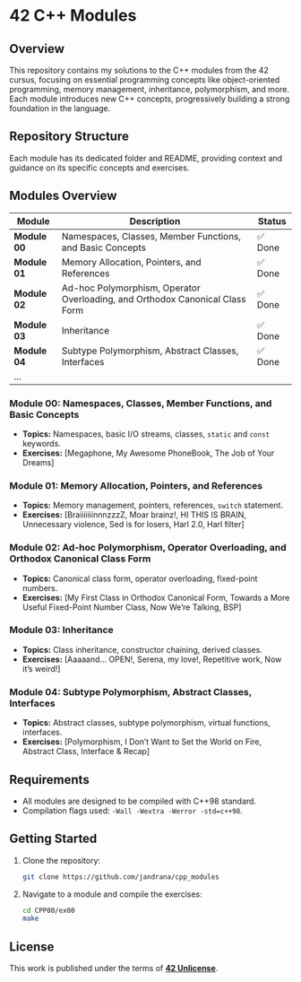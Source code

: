 # 42 C++ Modules

## Overview
This repository contains my solutions to the C++ modules from the 42 cursus, focusing on essential programming concepts like object-oriented programming, memory management, inheritance, polymorphism, and more. Each module introduces new C++ concepts, progressively building a strong foundation in the language.

## Repository Structure
Each module has its dedicated folder and README, providing context and guidance on its specific concepts and exercises.

## Modules Overview

| Module        | Description                                                         | Status        |
|---------------|---------------------------------------------------------------------|---------------|
| **Module 00** | Namespaces, Classes, Member Functions, and Basic Concepts           | ✅ Done |
| **Module 01** | Memory Allocation, Pointers, and References                         | ✅ Done |
| **Module 02** | Ad-hoc Polymorphism, Operator Overloading, and Orthodox Canonical Class Form | ✅ Done |
| **Module 03** | Inheritance                                                         | ✅ Done |
| **Module 04** | Subtype Polymorphism, Abstract Classes, Interfaces                  | ✅ Done |
| ...           |                                                                     |               |

### Module 00: Namespaces, Classes, Member Functions, and Basic Concepts
- **Topics:** Namespaces, basic I/O streams, classes, `static` and `const` keywords.
- **Exercises:** [Megaphone, My Awesome PhoneBook, The Job of Your Dreams]

### Module 01: Memory Allocation, Pointers, and References
- **Topics:** Memory management, pointers, references, `switch` statement.
- **Exercises:** [BraiiiiiiinnnzzzZ, Moar brainz!, HI THIS IS BRAIN, Unnecessary violence, Sed is for losers, Harl 2.0, Harl filter]

### Module 02: Ad-hoc Polymorphism, Operator Overloading, and Orthodox Canonical Class Form
- **Topics:** Canonical class form, operator overloading, fixed-point numbers.
- **Exercises:** [My First Class in Orthodox Canonical Form, Towards a More Useful Fixed-Point Number Class, Now We’re Talking, BSP]

### Module 03: Inheritance
- **Topics:** Class inheritance, constructor chaining, derived classes.
- **Exercises:** [Aaaaand... OPEN!, Serena, my love!, Repetitive work, Now it’s weird!]

### Module 04: Subtype Polymorphism, Abstract Classes, Interfaces
- **Topics:** Abstract classes, subtype polymorphism, virtual functions, interfaces.
- **Exercises:** [Polymorphism, I Don’t Want to Set the World on Fire, Abstract Class, Interface & Recap]

## Requirements
- All modules are designed to be compiled with C++98 standard.
- Compilation flags used: `-Wall -Wextra -Werror -std=c++98`.

## Getting Started
1. Clone the repository:
   ```bash
   git clone https://github.com/jandrana/cpp_modules
   ```
2. Navigate to a module and compile the exercises:
   ```bash
   cd CPP00/ex00
   make
   ```

## License
This work is published under the terms of **[42 Unlicense](./LICENSE)**.
